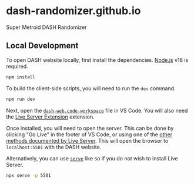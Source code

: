 # dash-randomizer.github.io
Super Metroid DASH Randomizer

## Local Development
To open DASH website locally, first install the dependencies. [Node.js](https://nodejs.org/) v18 is required.
```sh
npm install
```

To build the client-side scripts, you will need to run the `dev` command.
```sh
npm run dev
```

Next, open the [`dash-web.code-workspace`](dash-web.code-workspace) file in VS Code. You will also need the [Live Server Extension](https://marketplace.visualstudio.com/items?itemName=ritwickdey.LiveServer) extension.

Once installed, you will need to open the server. This can be done by clicking "Go Live" in the footer of VS Code, or using one of the [other methods documented by Live Server](https://marketplace.visualstudio.com/items?itemName=ritwickdey.LiveServer). This will open the browser to `localhost:5501` with the DASH website.

Alternatively, you can use [`serve`](https://github.com/vercel/serve) like so if you do not wish to install Live Server.
```sh
npx serve -p 5501
```

